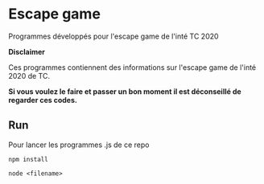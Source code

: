 # Escape game

Programmes développés pour l'escape game de l'inté TC 2020

__Disclaimer__

Ces programmes contiennent des informations sur l'escape game de l'inté 2020 de TC.

**Si vous voulez le faire et passer un bon moment il est déconseillé de regarder ces codes.**

## Run

Pour lancer les programmes .js de ce repo

`npm install`

`node <filename>`